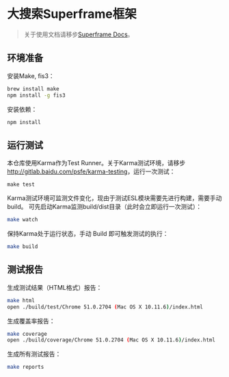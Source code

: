 # 大搜索Superframe框架

> 关于使用文档请移步[Superframe Docs][doc]。

## 环境准备

安装Make, fis3：

```bash
brew install make
npm install -g fis3
```

安装依赖：

```bash
npm install
```

## 运行测试

本仓库使用Karma作为Test Runner。关于Karma测试环境，请移步<http://gitlab.baidu.com/psfe/karma-testing>，运行一次测试：

```make
make test
```

Karma测试环境可监测文件变化，现由于测试ESL模块需要先进行构建，需要手动build。
可先启动Karma监测build/dist目录（此时会立即运行一次测试）：

```bash
make watch
```

保持Karma处于运行状态，手动 Build 即可触发测试的执行：
 
```bash
make build
```

## 测试报告

生成测试结果（HTML格式）报告：

```bash
make html
open ./build/test/Chrome 51.0.2704 (Mac OS X 10.11.6)/index.html
```

生成覆盖率报告：

```bash
make coverage
open ./build/coverage/Chrome 51.0.2704 (Mac OS X 10.11.6)/index.html
```

生成所有测试报告：

```bash
make reports
```

[doc]: http://superframe.baidu.com/
